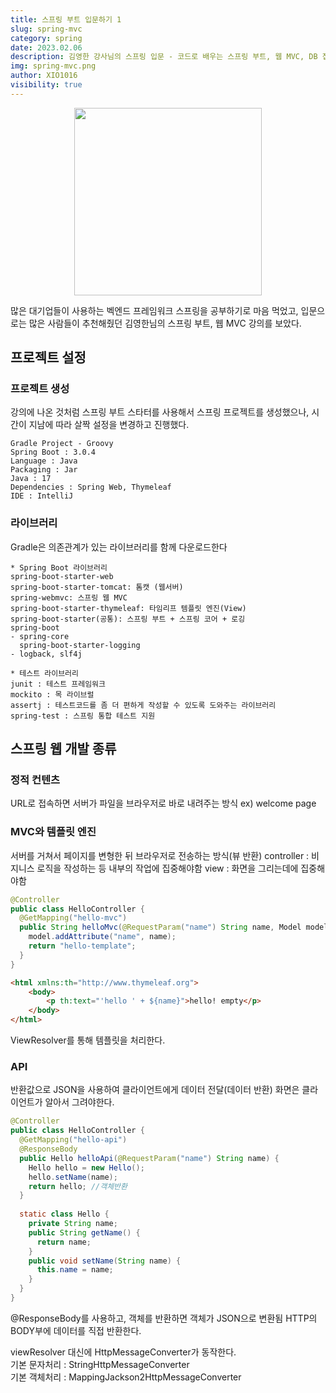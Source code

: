 ```yaml
---
title: 스프링 부트 입문하기 1
slug: spring-mvc
category: spring
date: 2023.02.06
description: 김영한 강사님의 스프링 입문 - 코드로 배우는 스프링 부트, 웹 MVC, DB 접근 기술 강의를 보며 공부하고 느낀 내용입니다.
img: spring-mvc.png
author: XIO1016
visibility: true
---
```


<p align="center">
<img src="/spring-mvc/spring-mvc.png"  width="300">
</p>

많은 대기업들이 사용하는 벡엔드 프레임워크 스프링을 공부하기로 마음 먹었고,
입문으로는 많은 사람들이 추천해줬던 김영한님의 스프링 부트, 웹 MVC 강의를 보았다.

## 프로젝트 설정
### 프로젝트 생성
강의에 나온 것처럼 스프링 부트 스타터를 사용해서 스프링 프로젝트를 생성했으나, 시간이 지남에 따라 살짝 설정을 변경하고 진행했다.
````
Gradle Project - Groovy
Spring Boot : 3.0.4
Language : Java
Packaging : Jar
Java : 17
Dependencies : Spring Web, Thymeleaf
IDE : IntelliJ
````
### 라이브러리

Gradle은 의존관계가 있는 라이브러리를 함께 다운로드한다

````
* Spring Boot 라이브러리
spring-boot-starter-web
spring-boot-starter-tomcat: 톰캣 (웹서버)
spring-webmvc: 스프링 웹 MVC
spring-boot-starter-thymeleaf: 타임리프 템플릿 엔진(View)
spring-boot-starter(공통): 스프링 부트 + 스프링 코어 + 로깅
spring-boot
- spring-core
  spring-boot-starter-logging
- logback, slf4j
````
````
* 테스트 라이브러리
junit : 테스트 프레임워크
mockito : 목 라이브럴
assertj : 테스트코드를 좀 더 편하게 작성할 수 있도록 도와주는 라이브러리
spring-test : 스프링 통합 테스트 지원
````
## 스프링 웹 개발 종류

### 정적 컨텐츠

URL로 접속하면 서버가 파일을 브라우저로 바로 내려주는 방식
ex) welcome page

### MVC와 템플릿 엔진

서버를 거쳐서 페이지를 변형한 뒤 브라우저로 전송하는 방식(뷰 반환)
controller : 비지니스 로직을 작성하는 등 내부의 작업에 집중해야함
view : 화면을 그리는데에 집중해야함

````java
@Controller
public class HelloController {
  @GetMapping("hello-mvc")
  public String helloMvc(@RequestParam("name") String name, Model model) {
    model.addAttribute("name", name);
    return "hello-template";
  }
}
````
````html
<html xmlns:th="http://www.thymeleaf.org">
	<body>
		<p th:text="'hello ' + ${name}">hello! empty</p>
	</body>
</html>
````
ViewResolver를 통해 템플릿을 처리한다.
### API

반환값으로 JSON을 사용하여 클라이언트에게 데이터 전달(데이터 반환)
화면은 클라이언트가 알아서 그려야한다.

````java
@Controller
public class HelloController {
  @GetMapping("hello-api")
  @ResponseBody
  public Hello helloApi(@RequestParam("name") String name) {
    Hello hello = new Hello();
    hello.setName(name);
    return hello; //객체반환
  }
 
  static class Hello {
    private String name;
    public String getName() {
      return name;
    }
    public void setName(String name) {
      this.name = name;
    }
  }
}
````
@ResponseBody를 사용하고, 객체를 반환하면 객체가 JSON으로 변환됨
HTTP의 BODY부에 데이터를 직접 반환한다.

viewResolver 대신에 HttpMessageConverter가 동작한다.
<br />
기본 문자처리 : StringHttpMessageConverter
<br />
기본 객체처리 : MappingJackson2HttpMessageConverter
